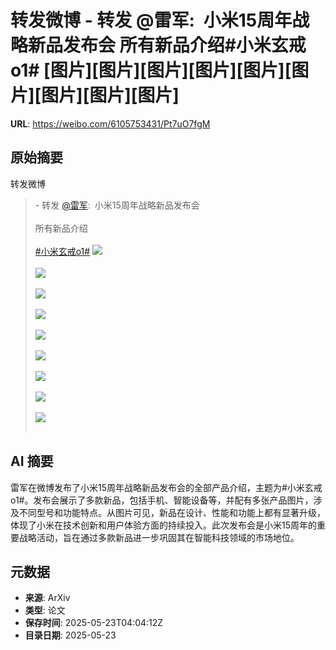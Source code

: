 # 转发微博 - 转发 @雷军:&ensp;小米15周年战略新品发布会 所有新品介绍#小米玄戒o1# [图片][图片][图片][图片][图片][图片][图片][图片][图片]

**URL**: https://weibo.com/6105753431/Pt7uO7fgM

## 原始摘要

转发微博<br><blockquote> - 转发 <a href="https://weibo.com/1749127163" target="_blank">@雷军</a>: 小米15周年战略新品发布会 <br><br>所有新品介绍<br><br><a href="https://m.weibo.cn/search?containerid=231522type%3D1%26t%3D10%26q%3D%23%E5%B0%8F%E7%B1%B3%E7%8E%84%E6%88%92o1%23&amp;extparam=%23%E5%B0%8F%E7%B1%B3%E7%8E%84%E6%88%92o1%23" data-hide=""><span class="surl-text">#小米玄戒o1#</span></a> <img style="" src="https://tvax4.sinaimg.cn/large/001Un9Srly1i1om560860j62bc5j1hdv02.jpg" referrerpolicy="no-referrer"><br><br><img style="" src="https://tvax1.sinaimg.cn/large/001Un9Srly1i1om57084uj61jk376hdt02.jpg" referrerpolicy="no-referrer"><br><br><img style="" src="https://tvax1.sinaimg.cn/large/001Un9Srly1i1om57szmpj61jk3mmhdt02.jpg" referrerpolicy="no-referrer"><br><br><img style="" src="https://tvax3.sinaimg.cn/large/001Un9Srly1i1om4o9y6lj610mcms1l102.jpg" referrerpolicy="no-referrer"><br><br><img style="" src="https://tvax4.sinaimg.cn/large/001Un9Srly1i1om4pq876j62bc41unpe02.jpg" referrerpolicy="no-referrer"><br><br><img style="" src="https://tvax1.sinaimg.cn/large/001Un9Srly1i1om4rqrrcj62944ds7wk02.jpg" referrerpolicy="no-referrer"><br><br><img style="" src="https://tvax2.sinaimg.cn/large/001Un9Srly1i1om4ta4zfj61o038tqv802.jpg" referrerpolicy="no-referrer"><br><br><img style="" src="https://tvax4.sinaimg.cn/large/001Un9Srly1i1om4v92d4j61hc2vux6s02.jpg" referrerpolicy="no-referrer"><br><br><img style="" src="https://tvax3.sinaimg.cn/large/001Un9Srly1i1om4x71opj61hc2vukjo02.jpg" referrerpolicy="no-referrer"><br><br></blockquote>

## AI 摘要

雷军在微博发布了小米15周年战略新品发布会的全部产品介绍，主题为#小米玄戒o1#。发布会展示了多款新品，包括手机、智能设备等，并配有多张产品图片，涉及不同型号和功能特点。从图片可见，新品在设计、性能和功能上都有显著升级，体现了小米在技术创新和用户体验方面的持续投入。此次发布会是小米15周年的重要战略活动，旨在通过多款新品进一步巩固其在智能科技领域的市场地位。

## 元数据

- **来源**: ArXiv
- **类型**: 论文
- **保存时间**: 2025-05-23T04:04:12Z
- **目录日期**: 2025-05-23
